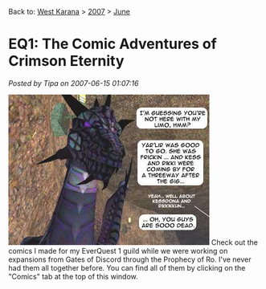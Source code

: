 Back to: [West Karana](/posts/westkarana.md) > [2007](/posts/2007/westkarana.md) > [June](./westkarana.md)
# EQ1: The Comic Adventures of Crimson Eternity

*Posted by Tipa on 2007-06-15 01:07:16*

![panel-6l.jpg](../../../uploads/2007/06/panel-6l.jpg)
Check out the comics I made for my EverQuest 1 guild while we were working on expansions from Gates of Discord through the Prophecy of Ro. I've never had them all together before. You can find all of them by clicking on the "Comics" tab at the top of this window.
